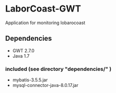 # LaborCoast-GWT
Application for monitoring lobarocoast

## Dependencies
- GWT 2.7.0
- Java 1.7

### included (see directory "dependencies/" )
- mybatis-3.5.5.jar
- mysql-connector-java-8.0.17.jar
